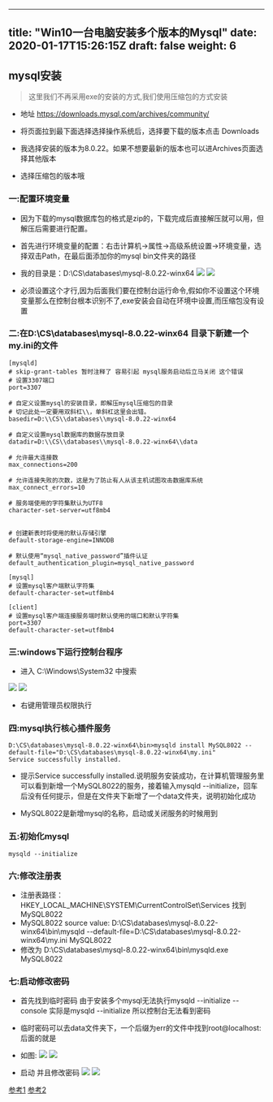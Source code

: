 
---
title: "Win10一台电脑安装多个版本的Mysql"
date: 2020-01-17T15:26:15Z
draft: false
weight: 6
---

## mysql安装

> 这里我们不再采用exe的安装的方式,我们使用压缩包的方式安装

+ 地址 https://downloads.mysql.com/archives/community/


+ 将页面拉到最下面选择选择操作系统后，选择要下载的版本点击 Downloads

+ 我选择安装的版本为8.0.22。如果不想要最新的版本也可以进Archives页面选择其他版本

+ 选择压缩包的版本哦


### 一:配置环境变量

+ 因为下载的mysql数据库包的格式是zip的，下载完成后直接解压就可以用，但解压后需要进行配置。

+ 首先进行环境变量的配置：右击计算机->属性->高级系统设置->环境变量，选择双击Path，在最后面添加你的mysql bin文件夹的路径 

+ 我的目录是：D:\CS\databases\mysql-8.0.22-winx64
![][img1]
![][img1_]

+ 必须设置这个才行,因为后面我们要在控制台运行命令,假如你不设置这个环境变量那么在控制台根本识别不了,exe安装会自动在环境中设置,而压缩包没有设置

###  二:在D:\CS\databases\mysql-8.0.22-winx64 目录下新建一个my.ini的文件

```shell
[mysqld]
# skip-grant-tables 暂时注释了 容易引起 mysql服务启动后立马关闭 这个错误
# 设置3307端口
port=3307

# 自定义设置mysql的安装目录，即解压mysql压缩包的目录
# 切记此处一定要用双斜杠\\，单斜杠这里会出错。
basedir=D:\\CS\\databases\\mysql-8.0.22-winx64

# 自定义设置mysql数据库的数据存放目录
datadir=D:\\CS\\databases\\mysql-8.0.22-winx64\\data

# 允许最大连接数
max_connections=200

# 允许连接失败的次数，这是为了防止有人从该主机试图攻击数据库系统
max_connect_errors=10

# 服务端使用的字符集默认为UTF8
character-set-server=utf8mb4


# 创建新表时将使用的默认存储引擎
default-storage-engine=INNODB

# 默认使用“mysql_native_password”插件认证
default_authentication_plugin=mysql_native_password

[mysql]
# 设置mysql客户端默认字符集
default-character-set=utf8mb4

[client]
# 设置mysql客户端连接服务端时默认使用的端口和默认字符集
port=3307
default-character-set=utf8mb4
```

### 三:windows下运行控制台程序

+ 进入 C:\Windows\System32 中搜索 

![][img2]
![][img2_]

+ 右键用管理员权限执行

### 四:mysql执行核心插件服务

```dos
D:\CS\databases\mysql-8.0.22-winx64\bin>mysqld install MySQL8022 --default-file="D:\CS\databases\mysql-8.0.22-winx64\my.ini"
Service successfully installed.
```

+ 提示Service successfully installed.说明服务安装成功，在计算机管理服务里可以看到新增一个MySQL8022的服务，接着输入mysqld --initialize，回车后没有任何提示，但是在文件夹下新增了一个data文件夹，说明初始化成功

+ MySQL8022是新增mysql的名称，启动或关闭服务的时候用到

### 五:初始化mysql

```dos
mysqld --initialize
```

### 六:修改注册表

+ 注册表路径：HKEY_LOCAL_MACHINE\SYSTEM\CurrentControlSet\Services 找到MySQL8022
+ MySQL8022 source value: D:\CS\databases\mysql-8.0.22-winx64\bin\mysqld --default-file=D:\CS\databases\mysql-8.0.22-winx64\my.ini MySQL8022
+ 修改为 D:\CS\databases\mysql-8.0.22-winx64\bin\mysqld.exe MySQL8022

### 七:启动修改密码
+ 首先找到临时密码 由于安装多个mysql无法执行mysqld --initialize --console 实际是mysqld --initialize 所以控制台无法看到密码

+ 临时密码可以去data文件夹下，一个后缀为err的文件中找到root@localhost:后面的就是
+ 如图:
![][img3]
![][img3_]


+ 启动 并且修改密码
![][img4]
![][img4_]



[参考1](https://outofmemory.cn/zaji/8701486.html)
[参考2](https://www.codenong.com/cs106307531/)





[img1]:../.././imgs/mysql/install/微信截图_20220407140526.png
[img1_]:../../../imgs/mysql/install/微信截图_20220407140526.png
[img2]:../.././imgs/mysql/install/微信截图_20220408104220.png
[img2_]:../../../imgs/mysql/install/微信截图_20220408104220.png
[img3]:../.././imgs/mysql/install/微信截图_20220408105109.png
[img3_]:../../../imgs/mysql/install/微信截图_20220408105109.png
[img4]:../.././imgs/mysql/install/微信截图_20220408105152.png
[img4_]:../../../imgs/mysql/install/微信截图_20220408105152.png
